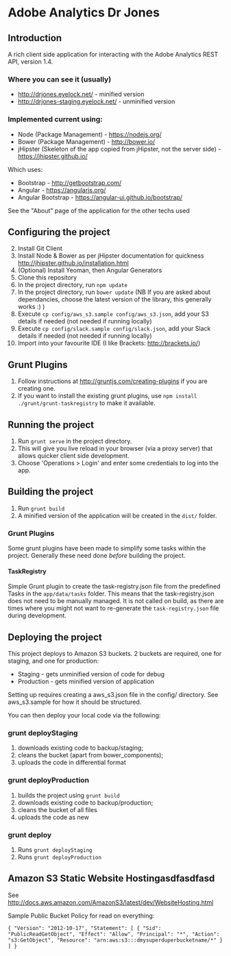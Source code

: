 Adobe Analytics Dr Jones
==========================

Introduction
------------

A rich client side application for interacting with the Adobe Analytics REST API, version 1.4.

### Where you can see it (usually)

+ http://drjones.eyelock.net/ - minified version
+ http://drjones-staging.eyelock.net/ - unminified version


### Implemented current using:

+ Node (Package Management) - https://nodejs.org/
+ Bower (Package Management) - http://bower.io/
+ jHipster  (Skeleton of the app copied from jHipster, not the server side) - https://jhipster.github.io/

Which uses:

+ Bootstrap - http://getbootstrap.com/
+ Angular - https://angularjs.org/
+ Angular Bootstrap - https://angular-ui.github.io/bootstrap/

See the "About" page of the application for the other techs used


Configuring the project
--------------

2. Install Git Client
3. Install Node & Bower as per jHipster documentation for quickness http://jhipster.github.io/installation.html
4. (Optional) Install Yeoman, then Angular Generators
5. Clone this repository
6. In the project directory, run `npm update`
7. In the project directory, run `bower update`  (NB If you are asked about dependancies, choose the latest version of the library, this generally works :) )
8. Execute `cp config/aws_s3.sample config/aws_s3.json`, add your S3 details if needed (not needed if running locally)
9. Execute `cp config/slack.sample config/slack.json`, add your Slack details if needed (not needed if running locally)
10. Import into your favourite IDE  (I like Brackets: http://brackets.io/)

## Grunt Plugins

1. Follow instructions at http://gruntjs.com/creating-plugins if you are creating one.
2. If you want to install the existing grunt plugins, use `npm install ./grunt/grunt-taskregistry` to make it available.


Running the project
-------------------

1. Run `grunt serve` in the project directory.
2. This will give you live reload in your browser (via a proxy server) that allows quicker client side development.
3. Choose 'Operations > Login' and enter some credentials to log into the app.


Building the project
------------------

1. Run `grunt build`
2. A minified version of the application will be created in the `dist/` folder.

### Grunt Plugins

Some grunt plugins have been made to simplify some tasks within the project.  Generally these need done _before_ building the project.

#### TaskRegistry

Simple Grunt plugin to create the task-registry.json file from the predefined Tasks in the `app/data/tasks` folder.
This means that the task-registry.json does not need to be manually managed.
It is not called on build, as there are times where you might not want to re-generate the `task-registry.json` file during development.


Deploying the project
------------------
This project deploys to Amazon S3 buckets.   2 buckets are required, one for staging, and one for production:
- Staging - gets unminified version of code for debug
- Production - gets minified version of application

Setting up requires creating a aws_s3.json file in the config/ directory.   See aws_s3.sample for how it should be structured.

You can then deploy your local code via the following:

### grunt deployStaging

1) downloads existing code to backup/staging;
2) cleans the bucket (apart from bower_components);
3) uploads the code in differential format

### grunt deployProduction

1) builds the project using `grunt build`
2) downloads existing code to backup/production;
3) cleans the bucket of all files
4) uploads the code as new

### grunt deploy

1) Runs `grunt deployStaging`
2) Runs `grunt deployProduction`


Amazon S3 Static Website Hostingasdfasdfasd
-----------------
See http://docs.aws.amazon.com/AmazonS3/latest/dev/WebsiteHosting.html

Sample Public Bucket Policy for read on everything:

`
{
	"Version": "2012-10-17",
	"Statement": [
		{
			"Sid": "PublicReadGetObject",
			"Effect": "Allow",
			"Principal": "*",
			"Action": "s3:GetObject",
			"Resource": "arn:aws:s3:::dmysuperduperbucketname/*"
		}
	]
}
`

